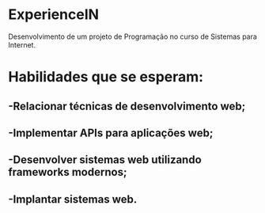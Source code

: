 # ExperienceIN

Desenvolvimento de um projeto de Programação no curso de Sistemas para Internet.

# Habilidades que se esperam:
## -Relacionar técnicas de desenvolvimento web;
## -Implementar APIs para aplicações web;
## -Desenvolver sistemas web utilizando frameworks modernos;
## -Implantar sistemas web.
